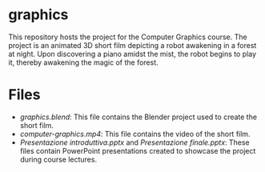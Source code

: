 # graphics
This repository hosts the project for the Computer Graphics course. The project is an animated 3D short film depicting a robot awakening in a forest at night. Upon discovering a piano amidst the mist, the robot begins to play it, thereby awakening the magic of the forest.

# Files
- _graphics.blend_: This file contains the Blender project used to create the short film.
- _computer-graphics.mp4_: This file contains the video of the short film.
- _Presentazione introduttiva.pptx_ and _Presentazione finale.pptx_: These files contain PowerPoint presentations created to showcase the project during course lectures.
